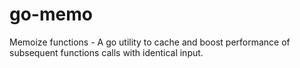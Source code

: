# go-memo
Memoize functions - A go utility to cache and boost performance of subsequent functions calls with identical input.

